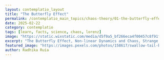 ```yaml
---
layout: contemplatio_layout
title: "The Butterfly Effect"
permalink: /contemplatio_main_topics/chaos-theory/01-the-butterfly-effect/
date: 2025-02-22
category: contemplatio
tags: [learn, facts, science, chaos, lorenz]
image: "https://static.wixstatic.com/media/d5f9a5_bf266eca4f00457c8f91f6d4d3313f46~mv2.png/v1/fill/w_589,h_469,al_c,lg_1,q_85/d5f9a5_bf266eca4f00457c8f91f6d4d3313f46~mv2.png"
excerpt: "The Butterfly Effect, Non-linear Dynamics and Chaos, Strange attractors and many more..."
featured_image: "https://images.pexels.com/photos/158617/swallow-tail-butterfly-insect-black-158617.jpeg"
author: Radhika Ruia
---
```

